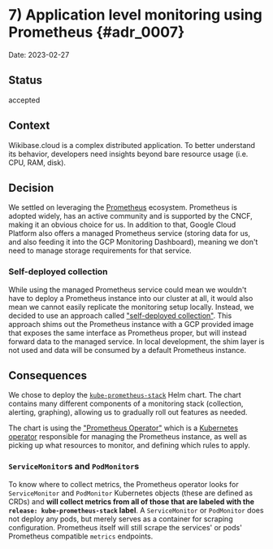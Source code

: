 # 7) Application level monitoring using Prometheus {#adr_0007}

Date: 2023-02-27

## Status

accepted

## Context

Wikibase.cloud is a complex distributed application.
To better understand its behavior, developers need insights beyond bare resource usage (i.e. CPU, RAM, disk).

## Decision

We settled on leveraging the [Prometheus][prometheus] ecosystem.
Prometheus is adopted widely, has an active community and is supported by the CNCF, making it an obvious choice for us.
In addition to that, Google Cloud Platform also offers a managed Prometheus service (storing data for us, and also feeding it into the GCP Monitoring Dashboard), meaning we don't need to manage storage requirements for that service.

[prometheus]: https://prometheus.io/

### Self-deployed collection 

While using the managed Prometheus service could mean we wouldn't have to deploy a Prometheus instance into our cluster at all, it would also mean we cannot easily replicate the monitoring setup locally.
Instead, we decided to use an approach called ["self-deployed collection"][self-deployed-docs].
This approach shims out the Prometheus instance with a GCP provided image that exposes the same interface as Prometheus proper, but will instead forward data to the managed service.
In local development, the shim layer is not used and data will be consumed by a default Prometheus instance.

[self-deployed-docs]: https://cloud.google.com/stackdriver/docs/managed-prometheus/setup-unmanaged

## Consequences

We chose to deploy the [`kube-prometheus-stack`][kube-prometheus-stack] Helm chart.
The chart contains many different components of a monitoring stack (collection, alerting, graphing), allowing us to gradually roll out features as needed.

The chart is using the ["Prometheus Operator"][prom-operator] which is a [Kubernetes operator][operator-pattern] responsible for managing the Prometheus instance, as well as picking up what resources to monitor, and defining which rules to apply.

[prom-operator]: https://github.com/prometheus-operator/prometheus-operator
[operator-pattern]: https://kubernetes.io/docs/concepts/extend-kubernetes/operator/

### `ServiceMonitor`s and `PodMonitor`s

To know where to collect metrics, the Prometheus operator looks for `ServiceMonitor` and `PodMonitor` Kubernetes objects (these are defined as CRDs) and __will collect metrics from all of those that are labeled with the `release: kube-prometheus-stack` label__.
A `ServiceMonitor` or `PodMonitor` does not deploy any pods, but merely serves as a container for scraping configuration.
Prometheus itself will still scrape the services' or pods' Prometheus compatible `metrics` endpoints. 

[kube-prometheus-stack]: https://github.com/prometheus-community/helm-charts/tree/main/charts/kube-prometheus-stack
